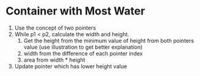 # Container with Most Water

1. Use the concept of two pointers
2. While p1 < p2, calculate the width and height.
   1. Get the height from the minimum value of height from both pointers value (use illustration to get better explanation)
   2. width from the difference of each pointer index
   3. area from width * height
3. Update pointer which has lower height value
